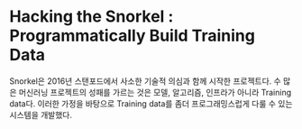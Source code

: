 # Hacking the Snorkel : Programmatically Build Training Data
Snorkel은 2016년 스탠포드에서 사소한 기술적 의심과 함께 시작한 프로젝트다. 수 많은 머신러닝 프로젝트의 성패를 가르는 것은 모델, 알고리즘, 인프라가 아니라 Training data다. 이러한 가정을 바탕으로 Training data를 좀더 프로그래밍스럽게 다룰 수 있는 시스템을 개발했다.


## 